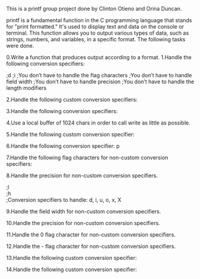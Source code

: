 This is a printf group project done by Clinton Otieno and Orina Duncan.

printf is a fundamental function in the C programming language that stands for "print formatted." It's used to display text and data on the console or terminal. This function allows you to output various types of data, such as strings, numbers, and variables, in a specific format.
The following tasks were done.

0.Write a function that produces output according to a format. 
1.Handle the following conversion specifiers:

;d
;i
;You don’t have to handle the flag characters
;You don’t have to handle field width
;You don’t have to handle precision
;You don’t have to handle the length modifiers

2.Handle the following custom conversion specifiers:

3.Handle the following conversion specifiers:

4.Use a local buffer of 1024 chars in order to call write as little as possible.      

5.Handle the following custom conversion specifier:        

6.Handle the following conversion specifier: p

7.Handle the following flag characters for non-custom conversion specifiers:  

8.Handle the precision for non-custom conversion specifiers.    
                                                                                    
;l                                                                                   
;h                                                                                   
;Conversion specifiers to handle: d, i, u, o, x, X  

9.Handle the field width for non-custom conversion specifiers.

10.Handle the precision for non-custom conversion specifiers.         

11.Handle the 0 flag character for non-custom conversion specifiers.

12.Handle the - flag character for non-custom conversion specifiers. 

13.Handle the following custom conversion specifier:  

14.Handle the following custom conversion specifier:

